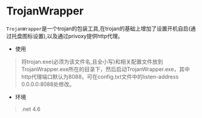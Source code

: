 # TrojanWrapper
`TrojanWrapper`是一个trojan的包装工具,在trojan的基础上增加了设置开机自启(通过托盘图标设置),以及通过privoxy提供http代理。
- 使用
>将trojan.exe(必须为该文件名,且全小写)和相关配置文件放到TrojanWrapper.exe所在的目录下，然后启动TrojanWrapper.exe，其中http代理端口默认为8088，可在config.txt文件中的listen-address 0.0.0.0:8088处修改。
- 环境
> .net 4.6